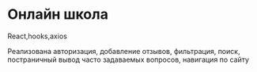 # Онлайн школа

React,hooks,axios


Реализована авторизация, добавление отзывов, фильтрация, поиск, постраничный вывод часто задаваемых вопросов, навигация по сайту
